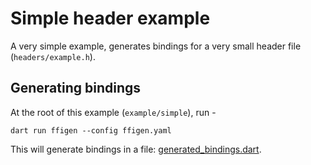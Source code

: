 # Simple header example

A very simple example, generates bindings for a very small header file (`headers/example.h`).

## Generating bindings
At the root of this example (`example/simple`), run -
```
dart run ffigen --config ffigen.yaml
```
This will generate bindings in a file: [generated_bindings.dart](./generated_bindings.dart).
